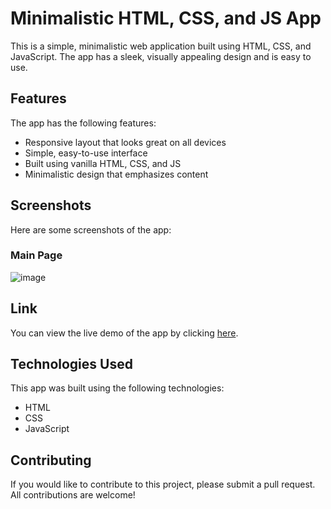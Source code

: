 # Minimalistic HTML, CSS, and JS App

This is a simple, minimalistic web application built using HTML, CSS, and JavaScript. The app has a sleek, visually appealing design and is easy to use. 

## Features

The app has the following features:

- Responsive layout that looks great on all devices
- Simple, easy-to-use interface
- Built using vanilla HTML, CSS, and JS
- Minimalistic design that emphasizes content

## Screenshots

Here are some screenshots of the app:

### Main Page

![image](https://user-images.githubusercontent.com/102748742/236441831-094d8d2b-c2d9-4a18-86e5-5473ceb5f12c.png)

## Link

You can view the live demo of the app by clicking [here](sohamw03.github.io).

## Technologies Used

This app was built using the following technologies:

- HTML
- CSS
- JavaScript

## Contributing

If you would like to contribute to this project, please submit a pull request. All contributions are welcome!

